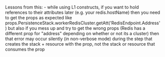 Lessons from this: 
    - while using L1 constructs, if you want to hold references to their attributes later (e.g. your redis.hostName) then you need to get the props as expected like props.PersistenceStack.workerRedisCluster.getAtt('RedisEndpoint.Address') but also if you mess up and try to get the wrong props (Redis has a different prop for "address" depending on whether or not its a cluster) then that error may occur silently (in non-verbose mode) during the step that creates the stack + resource with the prop, not the stack or resource that consumes the prop